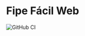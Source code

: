 # Fipe Fácil Web

![GitHub CI](https://github.com/thalesfp/fipefacil-web/workflows/Node.js%20CI/badge.svg?branch=master)
